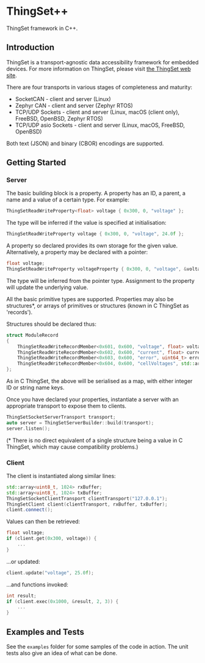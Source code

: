 # ThingSet++

ThingSet framework in C++.

## Introduction

ThingSet is a transport-agnostic data accessibility framework for embedded devices. For more
information on ThingSet, please visit [the ThingSet web site](https://thingset.io/).

There are four transports in various stages of completeness and maturity:

- SocketCAN - client and server (Linux)
- Zephyr CAN - client and server (Zephyr RTOS)
- TCP/UDP Sockets - client and server (Linux, macOS (client only), FreeBSD, OpenBSD, Zephyr RTOS)
- TCP/UDP asio Sockets - client and server (Linux, macOS, FreeBSD, OpenBSD)

Both text (JSON) and binary (CBOR) encodings are supported.

## Getting Started

### Server

The basic building block is a property. A property has an ID, a parent, a name and a value of a
certain type. For example:

```c++
ThingSetReadWriteProperty<float> voltage { 0x300, 0, "voltage" };
```

The type will be inferred if the value is specified at initialisation:

```c++
ThingSetReadWriteProperty voltage { 0x300, 0, "voltage", 24.0f };
```

A property so declared provides its own storage for the given value. Alternatively,
a property may be declared with a pointer:

```c++
float voltage;
ThingSetReadWriteProperty voltageProperty { 0x300, 0, "voltage", &voltage };
```

The type will be inferred from the pointer type. Assignment to the property will update
the underlying value.

All the basic primitive types are supported. Properties may also be structures*, or arrays of primitives
or structures (known in C ThingSet as 'records').

Structures should be declared thus:

```c++
struct ModuleRecord
{
    ThingSetReadWriteRecordMember<0x601, 0x600, "voltage", float> voltage;
    ThingSetReadWriteRecordMember<0x602, 0x600, "current", float> current;
    ThingSetReadWriteRecordMember<0x603, 0x600, "error", uint64_t> error;
    ThingSetReadWriteRecordMember<0x604, 0x600, "cellVoltages", std::array<float, 6>> cellVoltages;
};
```

As in C ThingSet, the above will be serialised as a map, with either integer ID or string name keys.

Once you have declared your properties, instantiate a server with an appropriate transport to expose
them to clients.

```c++
ThingSetSocketServerTransport transport;
auto server = ThingSetServerBuilder::build(transport);
server.listen();
```

(* There is no direct equivalent of a single structure being a value in C ThingSet, which may cause
compatibility problems.)

### Client

The client is instantiated along similar lines:

```c++
std::array<uint8_t, 1024> rxBuffer;
std::array<uint8_t, 1024> txBuffer;
ThingSetSocketClientTransport clientTransport("127.0.0.1");
ThingSetClient client(clientTransport, rxBuffer, txBuffer);
client.connect();
```

Values can then be retrieved:

```c++
float voltage;
if (client.get(0x300, voltage)) {
    ...
}
```

...or updated:

```c++
client.update("voltage", 25.0f);
```

...and functions invoked:

```c++
int result;
if (client.exec(0x1000, &result, 2, 3)) {
    ...
}
```

## Examples and Tests

See the `examples` folder for some samples of the code in action. The unit tests also give an idea of what can be done.
